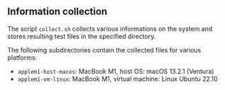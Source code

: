 ## Information collection

The script `collect.sh` collects various informations on the system
and stores resulting test files in the specified directory.

The following subdirectories contain the collected files for various platforms:
- `applem1-host-macos`:  MacBook M1, host OS: macOS 13.2.1 (Ventura)
- `applem1-vm-linux`: MacBook M1, virtual machine: Linux Ubuntu 22.10
